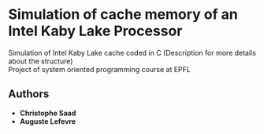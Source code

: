 ﻿# Simulation of cache memory of an Intel Kaby Lake Processor

Simulation of Intel Kaby Lake cache coded in C (Description for more details about the structure)<br/>
Project of system oriented programming course at EPFL

## Authors

* **Christophe Saad**
* **Auguste Lefevre**

